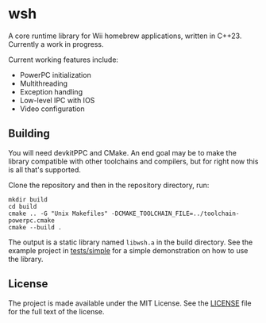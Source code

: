 # wsh

A core runtime library for Wii homebrew applications, written in C++23. Currently a work in progress.

Current working features include:
- PowerPC initialization
- Multithreading
- Exception handling
- Low-level IPC with IOS
- Video configuration

## Building

You will need devkitPPC and CMake. An end goal may be to make the library compatible with other toolchains and compilers,
but for right now this is all that's supported.

Clone the repository and then in the repository directory, run:

```
mkdir build
cd build
cmake .. -G "Unix Makefiles" -DCMAKE_TOOLCHAIN_FILE=../toolchain-powerpc.cmake
cmake --build .
```

The output is a static library named `libwsh.a` in the build directory. See the example project in [tests/simple](tests/simple)
for a simple demonstration on how to use the library.

## License

The project is made available under the MIT License. See the [LICENSE](LICENSE) file for the full text of the license.

